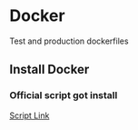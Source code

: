 # Docker

Test and production dockerfiles 

## Install Docker
### Official script got install
[Script Link](https://get.docker.com/)
